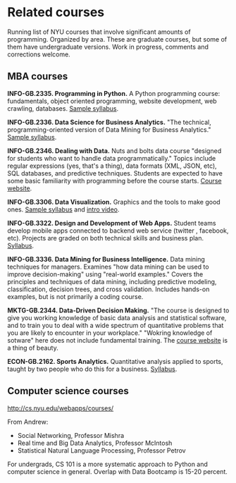 # Related courses

Running list of NYU courses that involve significant amounts of programming.  Organized by area.  These are graduate courses, but some of them have undergraduate versions.  Work in progress, comments and corrections welcome.  

## MBA courses

**INFO-GB.2335. Programming in Python.**  A Python programming course:  fundamentals, object oriented programming, website development, web crawling, databases.  [Sample syllabus](http://web-docs.stern.nyu.edu/ioms/SYLLABI/Johar_INFOGB2335_Fall15.pdf).  

**INFO-GB.2336.  Data Science for Business Analytics.** "The technical, programming-oriented version of Data Mining for Business Analytics." [Sample syllabus](http://web-docs.stern.nyu.edu/ioms/SYLLABI/Provost_INFOGB2336_Fall15.pdf).

**INFO-GB.2346. Dealing with Data.**  Nuts and bolts data course "designed for students who want to handle data programmatically."  Topics include regular expressions (yes, that's a thing), data formats (XML, JSON, etc), SQL databases, and predictive techniques.  Students are expected to have some basic familiarity with programming before the course starts. [Course website](http://ipeirotis.github.io/DwD/syllabus/).

**INFO-GB.3306. Data Visualization.**  Graphics and the tools to make good ones. [Sample syllabus](http://web-docs.stern.nyu.edu/ioms/SYLLABI/Sosulski_INFOGB.3306_Fall15.pdf) and [intro video](https://youtu.be/frwl-YVtmrs).  

**INFO-GB.3322. Design and Development of Web Apps.**  Student teams  develop mobile apps connected to backend web service (twitter , facebook, etc).  Projects are graded on both technical skills and business plan.  [Syllabus](http://people.stern.nyu.edu/nwhite/WebappsF2015-MBA.pdf).

**INFO-GB.3336.  Data Mining for Business Intelligence.**  Data mining techniques for managers.  Examines "how data mining can be used to improve decision-making" using "real-world examples."  Covers the principles and techniques of data mining, including predictive modeling, classification, decision trees, and cross validation.  Includes hands-on examples, but is not primarily a coding course.  

**MKTG-GB.2344. Data-Driven Decision Making.**  "The course is designed to give you working knowledge of basic data analysis and statistical software, and to train you to deal with a wide spectrum of quantitative problems that you are likely to encounter in your workplace."  "Wokring knowledge of sotware" here does not include fundamental training. The [course website](http://www.d3mprof.com/) is a thing of beauty.

**ECON-GB.2162. Sports Analytics.**  Quantitative analysis applied to sports, taught by two people who do this for a business.  [Syllabus](http://northyardanalytics.com/ECON-GB.2162.30_Sports_Analytics_in_Practice_Syllabus.pdf).  


## Computer science courses

http://cs.nyu.edu/webapps/courses/

From Andrew:  

* Social Networking, Professor Mishra
* Real time and Big Data Analytics, Professor McIntosh
* Statistical Natural Language Processing, Professor Petrov

For undergrads, CS 101 is a more systematic approach to Python and computer science in general.  Overlap with Data Bootcamp is 15-20 percent.  
